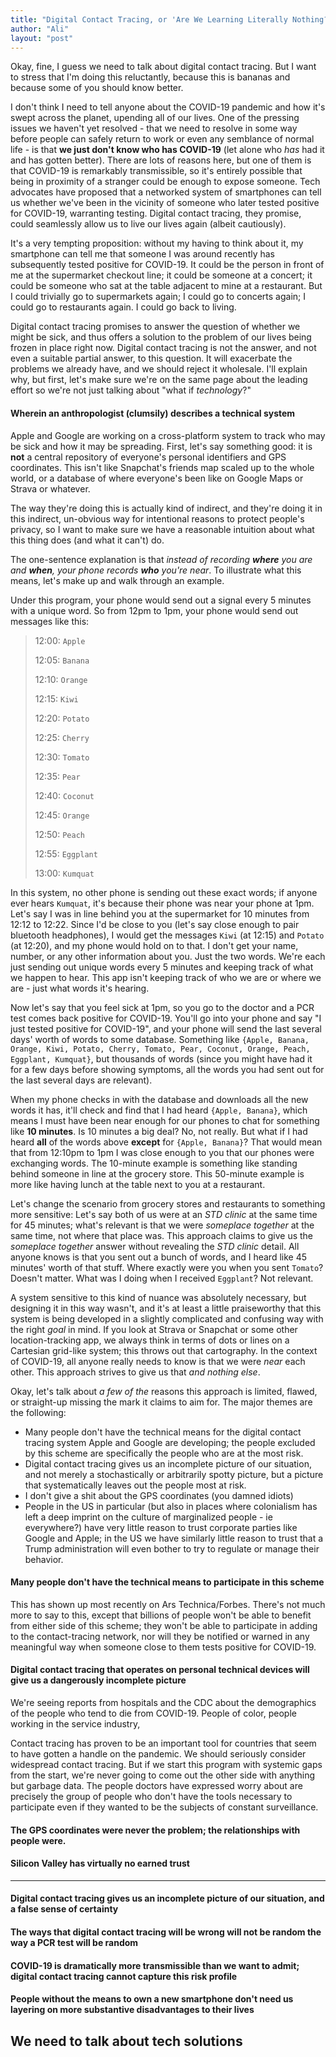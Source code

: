 ```yaml
---
title: "Digital Contact Tracing, or 'Are We Learning Literally Nothing?'"
author: "Ali"
layout: "post"
---
```


Okay, fine, I guess we need to talk about digital contact tracing. But I want to stress that I'm doing this reluctantly, because this is bananas and because some of you should know better.

I don't think I need to tell anyone about the COVID-19 pandemic and how it's swept across the planet, upending all of our lives. One of the pressing issues we haven't yet resolved - that we need to resolve in some way before people can safely return to work or even any semblance of normal life - is that **we just don't know who has COVID-19** (let alone who *has* had it and has gotten better). There are lots of reasons here, but one of them is that COVID-19 is remarkably transmissible, so it's entirely possible that being in proximity of a stranger could be enough to expose someone. Tech advocates have proposed that a networked system of smartphones can tell us whether we've been in the vicinity of someone who later tested positive for COVID-19, warranting testing. Digital contact tracing, they promise, could seamlessly allow us to live our lives again (albeit cautiously).

It's a very tempting proposition: without my having to think about it, my smartphone can tell me that someone I was around recently has subsequently tested positive for COVID-19. It could be the person in front of me at the supermarket checkout line; it could be someone at a concert; it could be someone who sat at the table adjacent to mine at a restaurant. But I could trivially go to supermarkets again; I could go to concerts again; I could go to restaurants again. I could go back to living.

Digital contact tracing promises to answer the question of whether we might be sick, and thus offers a solution to the problem of our lives being frozen in place right now. Digital contact tracing is not the answer, and not even a suitable partial answer, to this question. It will exacerbate the problems we already have, and we should reject it wholesale. I'll explain why, but first, let's make sure we're on the same page about the leading effort so we're not just talking about "what if *technology*?"

#### Wherein an anthropologist (clumsily) describes a technical system

Apple and Google are working on a cross-platform system to track who may be sick and how it may be spreading.
First, let's say something good: it is **not** a central repository of everyone's personal identifiers and GPS coordinates. This isn't like Snapchat's friends map scaled up to the whole world, or a database of where everyone's been like on Google Maps or Strava or whatever.

The way they're doing this is actually kind of indirect, and they're doing it in this indirect, un-obvious way for intentional reasons to protect people's privacy, so I want to make sure we have a reasonable intuition about what this thing does (and what it can't) do.

The one-sentence explanation is that *instead of recording **where** you are and **when**, your phone records **who** you're near*. To illustrate what this means, let's make up and walk through an example.

Under this program, your phone would send out a signal every 5 minutes with a unique word. So from 12pm to 1pm, your phone would send out messages like this:

> 12:00: `Apple`
> 
> 12:05: `Banana`
> 
> 12:10: `Orange`
> 
> 12:15: `Kiwi`
> 
> 12:20: `Potato`
> 
> 12:25: `Cherry`
> 
> 12:30: `Tomato`
> 
> 12:35: `Pear`
> 
> 12:40: `Coconut`
> 
> 12:45: `Orange`
> 
> 12:50: `Peach`
> 
> 12:55: `Eggplant`
> 
> 13:00: `Kumquat`

In this system, no other phone is sending out these exact words; if anyone ever hears `Kumquat`, it's because their phone was near your phone at 1pm.
Let's say I was in line behind you at the supermarket for 10 minutes from 12:12 to 12:22. Since I'd be close to you (let's say close enough to pair bluetooth headphones), I would get the messages `Kiwi` (at 12:15) and `Potato` (at 12:20), and my phone would hold on to that. I don't get your name, number, or any other information about you. Just the two words. We're each just sending out unique words every 5 minutes and keeping track of what we happen to hear. This app isn't keeping track of who we are or where we are - just what words it's hearing.

Now let's say that you feel sick at 1pm, so you go to the doctor and a PCR test comes back positive for COVID-19. You'll go into your phone and say "I just tested positive for COVID-19", and your phone will send the last several days' worth of words to some database. Something like `{Apple, Banana, Orange, Kiwi, Potato, Cherry, Tomato, Pear, Coconut, Orange, Peach, Eggplant, Kumquat}`, but thousands of words (since you might have had it for a few days before showing symptoms, all the words you had sent out for the last several days are relevant).

When my phone checks in with the database and downloads all the new words it has, it'll check and find that I had heard `{Apple, Banana}`, which means I must have been near enough for our phones to chat for something like **10 minutes**. Is 10 minutes a big deal? No, not really. But what if I had heard **all** of the words above **except** for `{Apple, Banana}`? That would mean that from 12:10pm to 1pm I was close enough to you that our phones were exchanging words. The 10-minute example is something like standing behind someone in line at the grocery store. This 50-minute example is more like having lunch at the table next to you at a restaurant.

Let's change the scenario from grocery stores and restaurants to something more sensitive: Let's say both of us were at an *STD clinic* at the same time for 45 minutes; what's relevant is that we were *someplace together* at the same time, not where that place was. This approach claims to give us the *someplace together* answer without revealing the *STD clinic* detail. All anyone knows is that you sent out a bunch of words, and I heard like 45 minutes' worth of that stuff. Where exactly were you when you sent `Tomato`? Doesn't matter. What was I doing when I received `Eggplant`? Not relevant.


A system sensitive to this kind of nuance was absolutely necessary, but designing it in this way wasn't, and it's at least a little praiseworthy that this system is being developed in a slightly complicated and confusing way with the right *goal* in mind. If you look at Strava or Snapchat or some other location-tracking app, we always think in terms of dots or lines on a Cartesian grid-like system; this throws out that cartography. In the context of COVID-19, all anyone really needs to know is that we were *near* each other. This approach strives to give us that *and nothing else*.

Okay, let's talk about *a few of the* reasons this approach is limited, flawed, or straight-up missing the mark it claims to aim for. The major themes are the following:

- Many people don't have the technical means for the digital contact tracing system Apple and Google are developing; the people excluded by this scheme are specifically the people who are at the most risk.
- Digital contact tracing gives us an incomplete picture of our situation, and not merely a stochastically or arbitrarily spotty picture, but a picture that systematically leaves out the people most at risk.
- I don't give a shit about the GPS coordinates (you damned idiots)
- People in the US in particular (but also in places where colonialism has left a deep imprint on the culture of marginalized people - ie everywhere?) have very little reason to trust corporate parties like Google and Apple; in the US we have similarly little reason to trust that a Trump administration will even bother to try to regulate or manage their behavior.



#### Many people don't have the technical means to participate in this scheme
This has shown up most recently on Ars Technica/Forbes. There's not much more to say to this, except that billions of people won't be able to benefit from either side of this scheme; they won't be able to participate in adding to the contact-tracing network, nor will they be notified or warned in any meaningful way when someone close to them tests positive for COVID-19.

#### Digital contact tracing that operates on personal technical devices will give us a dangerously incomplete picture
We're seeing reports from hospitals and the CDC about the demographics of the people who tend to die from COVID-19. People of color, people working in the service industry, 



Contact tracing has proven to be an important tool for countries that seem to have gotten a handle on the pandemic. We should seriously consider widespread contact tracing. But if we start this program with systemic gaps from the start, we're never going to come out the other side with anything but garbage data. The people doctors have expressed worry about are precisely the group of people who don't have the tools necessary to participate even if they wanted to be the subjects of constant surveillance.

#### The GPS coordinates were never the problem; the relationships with people were.

#### Silicon Valley has virtually no earned trust



---




#### Digital contact tracing gives us an incomplete picture of our situation, and a false sense of certainty



#### The ways that digital contact tracing will be wrong will not be random the way a PCR test will be random



#### COVID-19 is dramatically more transmissible than we want to admit; digital contact tracing cannot capture this risk profile


#### People without the means to own a new smartphone don't need us layering on more substantive disadvantages to their lives


## We need to talk about tech solutions